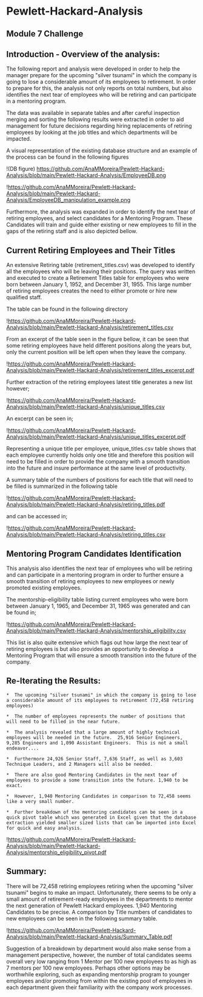 # Pewlett-Hackard-Analysis
## Module 7 Challenge

## Introduction - Overview of the analysis:

The following report and analysis were developed in order to help the manager prepare for the upcoming "silver tsunami" in which the company is going to lose a considerable amount of its employees to retirement.  In order to prepare for this, the analysis not only reports on total numbers, but also identifies the next tear of employees who will be retiring and can participate in a mentoring program.  

The data was available in separate tables and after careful inspection merging and sorting the following results were extracted in order to aid management for future decisions regarding hiring replacements of retiring employees by looking at the job titles and which departments will be impacted.  

A visual representation of the existing database structure and an example of the process can be found in the following figures

!(DB figure) https://github.com/AnaMMoreira/Pewlett-Hackard-Analysis/blob/main/Pewlett-Hackard-Analysis/EmployeeDB.png

!https://github.com/AnaMMoreira/Pewlett-Hackard-Analysis/blob/main/Pewlett-Hackard-Analysis/EmployeeDB_manipulation_example.png


Furthermore, the analysis was expanded in order to identify the next tear of retiring employees, and select candidates for a Mentoring Program.   These Candidates will train and guide either existing or new employees to fill in the gaps of the retiring staff and is also depicted bellow.   

## Current Retiring Employees and Their Titles 

An extensive Retiring table (retirement_titles.csv) was developed to identify all the employees who will be leaving their positions.  The query was written and executed to create a Retirement Titles table for employees who were born between January 1, 1952, and December 31, 1955. This large number of retiring employees creates the need to either promote or hire new qualified staff. 

The table can be found in the following directory

!https://github.com/AnaMMoreira/Pewlett-Hackard-Analysis/blob/main/Pewlett-Hackard-Analysis/retirement_titles.csv

From an excerpt of the table seen in the figure bellow, it can be seen that some retiring employees have held different positions along the years but, only the current position will be left open when they leave the company.    

!https://github.com/AnaMMoreira/Pewlett-Hackard-Analysis/blob/main/Pewlett-Hackard-Analysis/retirement_titles_excerpt.pdf

Further extraction of the retiring employees latest title generates a new list however;

!https://github.com/AnaMMoreira/Pewlett-Hackard-Analysis/blob/main/Pewlett-Hackard-Analysis/unique_titles.csv

An excerpt can be seen in;

!https://github.com/AnaMMoreira/Pewlett-Hackard-Analysis/blob/main/Pewlett-Hackard-Analysis/unique_titles_excerpt.pdf

Representing a unique title per employee, unique_titles.csv table shows that each employee currently holds only one title and therefore this position will need to be filled in order to provide the company with a smooth transition into the future and insure performance at the same level of productivity.

A summary table of the numbers of positions for each title that will need to be filled is summarized in the following table

!https://github.com/AnaMMoreira/Pewlett-Hackard-Analysis/blob/main/Pewlett-Hackard-Analysis/retiring_titles.pdf

and can be accessed  in; 

!https://github.com/AnaMMoreira/Pewlett-Hackard-Analysis/blob/main/Pewlett-Hackard-Analysis/retiring_titles.csv


## Mentoring Program Candidates Identification

This analysis also identifies the next tear of employees who will be retiring and can participate in a mentoring program in order to further ensure a smooth transition of retiring employees to new employees or newly promoted existing employees.

The mentorship-eligibility table listing current employees who were born between January 1, 1965, and December 31, 1965 was generated and can be found in; 

!https://github.com/AnaMMoreira/Pewlett-Hackard-Analysis/blob/main/Pewlett-Hackard-Analysis/mentorship_eligibility.csv

This list is also quite extensive which flags out how large the next tear of retiring employees is but also provides an opportunity to develop a Mentoring Program that will ensure a smooth transition into the future of the company. 


## Re-Iterating the Results: 

	*  The upcoming "silver tsunami" in which the company is going to lose a considerable amount of its employees to retirement (72,458 retiring employees)

	*  The number of employees represents the number of positions that will need to be filled in the near future.

	*  The analysis revealed that a large amount of highly technical employees will be needed in the future.  25,916 Senior Engineers, 9,285 Engineers and 1,090 Assistant Engineers.  This is not a small endeavor....
	
	*  Furthermore 24,926 Senior Staff, 7,636 Staff, as well as 3,603 Technique Leaders, and 2 Managers will also be needed.

	*  There are also good Mentoring Candidates in the next tear of employees to provide a some transition into the future. 1,940 to be exact.

	*  However, 1,940 Mentoring Candidates in comparison to 72,458 seems like a very small number. 

	*  Further breakdown of the mentoring candidates can be seen in a quick pivot table which was generated in Excel given that the database extraction yielded smaller sized lists that can be imported into Excel for quick and easy analysis.

!https://github.com/AnaMMoreira/Pewlett-Hackard-Analysis/blob/main/Pewlett-Hackard-Analysis/mentorship_eligibility_pivot.pdf


## Summary: 

There will be 72,458 retiring employees retiring when the upcoming "silver tsunami" begins to make an impact.
Unfortunately, there seems to be only a small amount of retirement-ready employees in the departments to mentor the next generation of Pewlett Hackard employees. 1,940 Mentoring Candidates to be precise.  A comparison by Title numbers of candidates to new employees can be seen in the following summary table. 

!https://github.com/AnaMMoreira/Pewlett-Hackard-Analysis/blob/main/Pewlett-Hackard-Analysis/Summary_Table.pdf


Suggestion of a breakdown by department would also make sense from a management perspective, however, the number of total candidates seems overall very low ranging from 1 Mentor per 100 new employees to as high as 7 mentors per 100 new employees.  Perhaps other options may be worthwhile exploring, such as expanding mentorship program to younger employees and/or promoting from within the existing pool of employees in each department given their familiarity with the company work processes.

